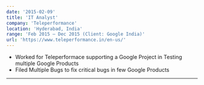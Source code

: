 ```yaml
---
date: '2015-02-09'
title: 'IT Analyst'
company: 'Teleperformance'
location: 'Hyderabad, India'
range: 'Feb 2015 – Dec 2015 (Client: Google India)'
url: 'https://www.teleperformance.in/en-us/'
---
```


- Worked for Teleperformace supporting a Google Project in Testing multiple Google Products
- Filed Multiple Bugs to fix critical bugs in few Google Products

---
